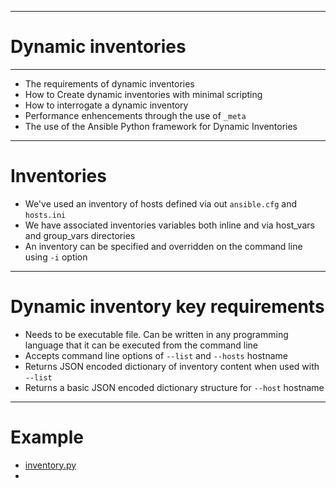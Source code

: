 
---

# Dynamic inventories

---

- The requirements of dynamic inventories
- How to Create dynamic inventories with minimal scripting
- How to interrogate a dynamic inventory
- Performance enhencements through the use of `_meta`
- The use of the Ansible Python framework for Dynamic Inventories

---

# Inventories

- We've used an inventory of hosts defined via out `ansible.cfg` and `hosts.ini`
- We have associated inventories variables both inline and via host_vars and group_vars directories
- An inventory can be specified and overridden on the command line using `-i` option

---

# Dynamic inventory key requirements

- Needs to be executable file. Can be written in any programming language that it can be executed from the command line
- Accepts command line options of `--list` and `--hosts` hostname
- Returns JSON encoded dictionary of inventory content when used with `--list`
- Returns a basic JSON encoded dictionary structure for `--host` hostname


---

# Example

- [inventory.py]()
- []()
